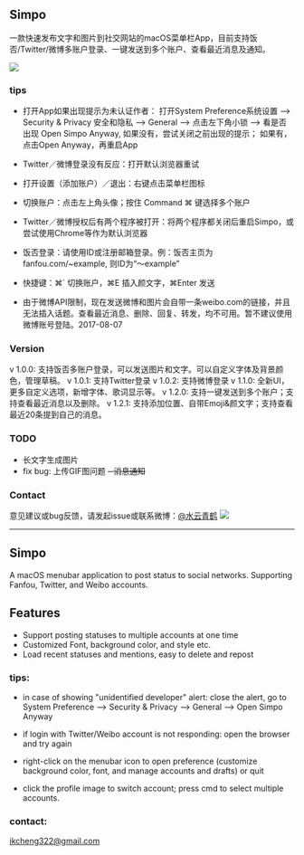 ## Simpo
一款快速发布文字和图片到社交网站的macOS菜单栏App，目前支持饭否/Twitter/微博多账户登录、一键发送到多个账户、查看最近消息及通知。

![](https://github.com/KeliCheng/Simpo/blob/master/preview.png)

### tips
- 打开App如果出现提示为未认证作者：
	打开System Preference系统设置 --> Security & Privacy 安全和隐私 --> General --> 点击左下角小锁 --> 
	看是否出现 Open Simpo Anyway, 如果没有，尝试关闭之前出现的提示； 如果有，点击Open Anyway，再重启App

- Twitter／微博登录没有反应：打开默认浏览器重试

- 打开设置（添加账户）／退出：右键点击菜单栏图标

- 切换账户：点击左上角头像；按住 Command ⌘ 键选择多个账户

- Twitter／微博授权后有两个程序被打开：将两个程序都关闭后重启Simpo，或尝试使用Chrome等作为默认浏览器

- 饭否登录：请使用ID或注册邮箱登录。例：饭否主页为 fanfou.com/~example, 则ID为“～example”

- 快捷键：⌘`  切换账户，⌘E 插入颜文字，⌘Enter 发送

- 由于微博API限制，现在发送微博和图片会自带一条weibo.com的链接，并且无法插入话题。查看最近消息、删除、回复、转发，均不可用。暂不建议使用微博账号登陆。2017-08-07


### Version
v 1.0.0: 支持饭否多账户登录，可以发送图片和文字。可以自定义字体及背景颜色，管理草稿。
v 1.0.1: 支持Twitter登录
v 1.0.2: 支持微博登录
v 1.1.0: 全新UI，更多自定义选项，新增字体、歌词显示等。
v 1.2.0: 支持一键发送到多个账户；支持查看最近消息以及删除。
v 1.2.1: 支持添加位置、自带Emoji&颜文字；支持查看最近20条提到自己的消息。

### TODO
- 长文字生成图片
- fix bug: 上传GIF图问题
~~- 消息通知~~


### Contact
意见建议或bug反馈，请发起issue或联系微博：[@水云青鹤](http://weibo.com/shuiyunqinghe)
![](https://github.com/KeliCheng/Simpo/blob/master/donate.png)

----------

## Simpo
A macOS menubar application to post status to social networks. Supporting Fanfou, Twitter, and Weibo accounts. 

## Features
- Support posting statuses to multiple accounts at one time 
- Customized Font, background color, and style etc. 
- Load recent statuses and mentions, easy to delete and repost 

### tips: 
- in case of showing "unidentified developer" alert: close the alert, go to System Preference --> Security & Privacy --> General --> Open Simpo Anyway 

- if login with Twitter/Weibo account is not responding: open the browser and try again 

- right-click on the menubar icon to open preference (customize background color, font, and manage accounts and drafts) or quit 

- click the profile image to switch account; press cmd to select multiple accounts. 

### contact: 
ikcheng322@gmail.com


